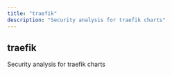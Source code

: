 ```yaml
---
title: "traefik"
description: "Security analysis for traefik charts"
---
```


## traefik

Security analysis for traefik charts
